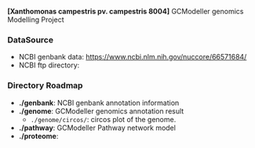 **[Xanthomonas campestris pv. campestris 8004]** GCModeller genomics Modelling Project

### DataSource

+ NCBI genbank data: https://www.ncbi.nlm.nih.gov/nuccore/66571684/
+ NCBI ftp directory: 

### Directory Roadmap

+ **./genbank**: NCBI genbank annotation information
+ **./genome**: GCModeller genomics annotation result
   + ``./genome/circos/``: circos plot of the genome.
+ **./pathway**: GCModeller Pathway network model
+ **./proteome**: